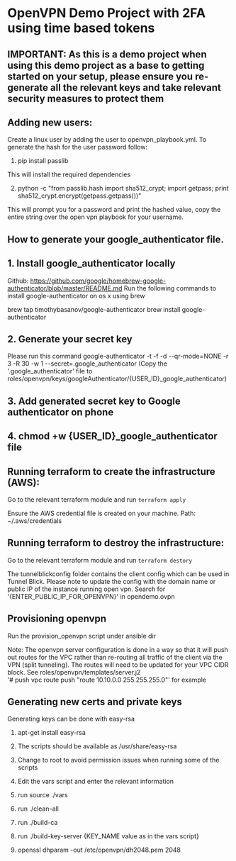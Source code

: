 # OpenVPN Demo Project with 2FA using time based tokens
## IMPORTANT: As this is a demo project when using this demo project as a base to getting started on your setup, please ensure you re-generate all the relevant keys and take relevant security measures to protect them

## Adding new users:

Create a linux user by adding the user to openvpn_playbook.yml. To generate the hash for the user password follow:

1) pip install passlib

This will install the required dependencies

2) python -c "from passlib.hash import sha512_crypt; import getpass; print sha512_crypt.encrypt(getpass.getpass())"

This will prompt you for a password and print the hashed value, copy the entire string over the open vpn playbook for your username.

## How to generate your google_authenticator file.

## 1. Install google_authenticator locally
Github: https://github.com/google/homebrew-google-authenticator/blob/master/README.md 
Run the following commands to install google-authenticator on os x using brew

brew tap timothybasanov/google-authenticator
brew install google-authenticator

## 2. Generate your secret key
Please run this command 
google-authenticator -t -f -d --qr-mode=NONE -r 3 -R 30 -w 1 --secret=.google_authenticator
(Copy the '.google_authenticator' file to roles/openvpn/keys/googleAuthenticator/{USER_ID}_google_authenticator)

## 3. Add generated secret key to Google authenticator on phone

## 4. chmod +w {USER_ID}_google_authenticator file

## Running terraform to create the infrastructure (AWS):

Go to the relevant terraform module and run `terraform apply`

Ensure the AWS credential file is created on your machine. Path: ~/.aws/credentials

## Running terraform to destroy the infrastructure:

Go to the relevant terraform module and run `terraform destory`

The tunnelblickconfig folder contains the client config which can be used in Tunnel Blick.
Please note to update the config with the domain name or public IP of the instance running open vpn.
Search for '{ENTER_PUBLIC_IP_FOR_OPENVPN}' in opendemo.ovpn

## Provisioning openvpn

Run the provision_openvpn script under ansible dir

Note: The openvpn server configuration is done in a way so that it will push out routes for the VPC rather than re-routing all traffic of the client via the VPN (split tunneling). The routes will need to be updated for your VPC CIDR block. See roles/openvpn/templates/server.j2  
'# push vpc route
push "route 10.10.0.0 255.255.255.0"' for example

## Generating new certs and private keys

Generating keys can be done with easy-rsa

1) apt-get install easy-rsa

2) The scripts should be available as /usr/share/easy-rsa

3) Change to root to avoid permission issues when running some of the scripts

4) Edit the vars script and enter the relevant information

5) run source ./vars

6) run ./clean-all

7) run ./build-ca

8) run ./build-key-server {KEY_NAME value as in the vars script}

9) openssl dhparam -out /etc/openvpn/dh2048.pem 2048


